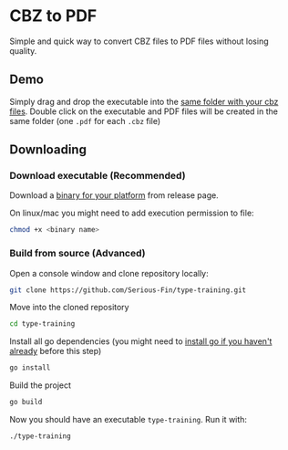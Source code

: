 # CBZ to PDF

Simple and quick way to convert CBZ files to PDF files without losing quality.

## Demo

Simply drag and drop the executable into the <ins>same folder with your cbz files</ins>. Double click on the executable and PDF files will be created in the same folder (one `.pdf` for each `.cbz` file)



## Downloading

### Download executable (Recommended)

Download a [binary for your platform](https://github.com/Serious-Fin/type-training/releases/tag/v1.0.0) from release page.

On linux/mac you might need to add execution permission to file:

```zsh
chmod +x <binary name>
```

### Build from source (Advanced)

Open a console window and clone repository locally:

```zsh
git clone https://github.com/Serious-Fin/type-training.git
```

Move into the cloned repository

```zsh
cd type-training
```

Install all go dependencies (you might need to [install go if you haven't already](https://go.dev/doc/install) before this step)

```zsh
go install
```

Build the project

```zsh
go build
```

Now you should have an executable `type-training`. Run it with:

```zsh
./type-training
```

